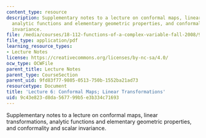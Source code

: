 ```yaml
---
content_type: resource
description: Supplementary notes to a lecture on conformal maps, linear transformations,
  analytic functions and elementary geometric properties, and conformality and scalar
  invariance.
file: /media/courses/18-112-functions-of-a-complex-variable-fall-2008/9c43e823d8da567799b5e3b334c71693_lecture6.pdf
file_type: application/pdf
learning_resource_types:
- Lecture Notes
license: https://creativecommons.org/licenses/by-nc-sa/4.0/
ocw_type: OCWFile
parent_title: Lecture Notes
parent_type: CourseSection
parent_uid: 9fd83f77-9805-0513-750b-1552ba21ad73
resourcetype: Document
title: 'Lecture 6: Conformal Maps; Linear Transformations'
uid: 9c43e823-d8da-5677-99b5-e3b334c71693
---
```

Supplementary notes to a lecture on conformal maps, linear transformations, analytic functions and elementary geometric properties, and conformality and scalar invariance.